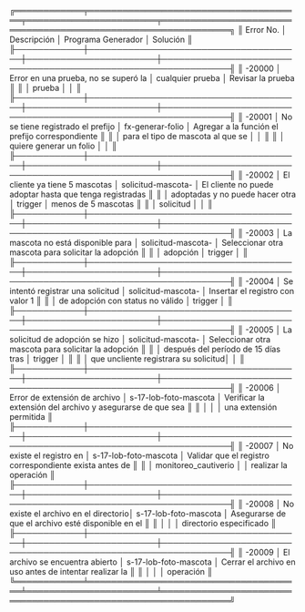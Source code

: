 ╔════════════╤══════════════════════════════════════╤═══════════════════════╤══════════════════════════════════════════════════════════════╗
║ Error No.  │ Descripción                          │ Programa Generador    │ Solución                                                     ║
╟────────────┼──────────────────────────────────────┼───────────────────────┼──────────────────────────────────────────────────────────────╢
║ -20000     │ Error en una prueba, no se superó la │ cualquier prueba      │ Revisar la prueba                                            ║
║            │ prueba                               │                       │                                                              ║
╟────────────┼──────────────────────────────────────┼───────────────────────┼──────────────────────────────────────────────────────────────╢
║ -20001     │ No se tiene registrado el prefijo    │ fx-generar-folio      │ Agregar a la función el prefijo correspondiente              ║
║            │ para el tipo de mascota al que se    │                       │                                                              ║
║            │ quiere generar un folio              │                       │                                                              ║
╟────────────┼──────────────────────────────────────┼───────────────────────┼──────────────────────────────────────────────────────────────╢
║ -20002     │ El cliente ya tiene 5 mascotas       │ solicitud-mascota-    │ El cliente no puede adoptar hasta que tenga registradas      ║
║            │ adoptadas y no puede hacer otra      │ trigger               │ menos de 5 mascotas                                          ║
║            │ solicitud                            │                       │                                                              ║
╟────────────┼──────────────────────────────────────┼───────────────────────┼──────────────────────────────────────────────────────────────╢
║ -20003     │ La mascota no está disponible para   │ solicitud-mascota-    │ Seleccionar otra mascota para solicitar la adopción          ║
║            │ adopción                             │ trigger               │                                                              ║
╟────────────┼──────────────────────────────────────┼───────────────────────┼──────────────────────────────────────────────────────────────╢
║ -20004     │ Se intentó registrar una solicitud   │ solicitud-mascota-    │ Insertar el registro con valor 1                             ║
║            │ de adopción con status no válido     │ trigger               │                                                              ║
╟────────────┼──────────────────────────────────────┼───────────────────────┼──────────────────────────────────────────────────────────────╢
║ -20005     │ La solicitud de adopción se hizo     │ solicitud-mascota-    │ Seleccionar otra mascota para solicitar la adopción          ║
║            │ después del período de 15 días tras  │ trigger               │                                                              ║
║            │ que uncliente registrara su solicitud│                       │                                                              ║
╟────────────┼──────────────────────────────────────┼───────────────────────┼──────────────────────────────────────────────────────────────╢
║ -20006     │ Error de extensión de archivo        │ s-17-lob-foto-mascota │ Verificar la extensión del archivo y asegurarse de que sea   ║
║            │                                      │                       │ una extensión permitida                                      ║
╟────────────┼──────────────────────────────────────┼───────────────────────┼──────────────────────────────────────────────────────────────╢
║ -20007     │ No existe el registro en             │ s-17-lob-foto-mascota │ Validar que el registro correspondiente exista antes de      ║
║            │ monitoreo_cautiverio                 │                       │ realizar la operación                                        ║
╟────────────┼──────────────────────────────────────┼───────────────────────┼──────────────────────────────────────────────────────────────╢
║ -20008     │ No existe el archivo en el directorio│ s-17-lob-foto-mascota │ Asegurarse de que el archivo esté disponible en el           ║
║            │                                      │                       │ directorio especificado                                      ║
╟────────────┼──────────────────────────────────────┼───────────────────────┼──────────────────────────────────────────────────────────────╢
║ -20009     │ El archivo se encuentra abierto      │ s-17-lob-foto-mascota │ Cerrar el archivo en uso antes de intentar realizar la       ║
║            │                                      │                       │ operación                                                    ║
╚════════════╧══════════════════════════════════════╧═══════════════════════╧══════════════════════════════════════════════════════════════╝

